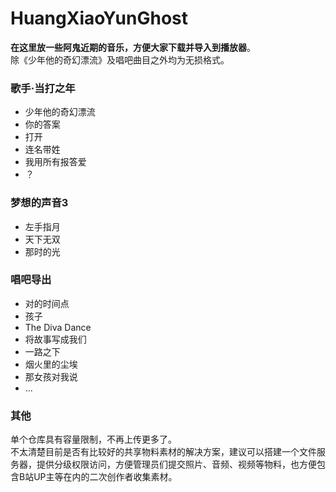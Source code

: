 # HuangXiaoYunGhost
**在这里放一些阿鬼近期的音乐，方便大家下载并导入到播放器**。  
除《少年他的奇幻漂流》及唱吧曲目之外均为无损格式。
### 歌手·当打之年
* 少年他的奇幻漂流
* 你的答案
* 打开
* 连名带姓
* 我用所有报答爱
* ？
### 梦想的声音3
* 左手指月
* 天下无双
* 那时的光
### 唱吧导出
* 对的时间点
* 孩子
* The Diva Dance
* 将故事写成我们
* 一路之下
* 烟火里的尘埃
* 那女孩对我说
* ...
### 其他
单个仓库具有容量限制，不再上传更多了。  
不太清楚目前是否有比较好的共享物料素材的解决方案，建议可以搭建一个文件服务器，提供分级权限访问，方便管理员们提交照片、音频、视频等物料，也方便包含B站UP主等在内的二次创作者收集素材。
